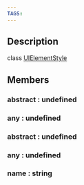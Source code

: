```yaml
---
TAGS:
---
```

## Description

class [UIElementStyle](/classes/2.0/UIElementStyle)



## Members

### abstract : undefined



### any : undefined



### abstract : undefined



### any : undefined



### name : string



